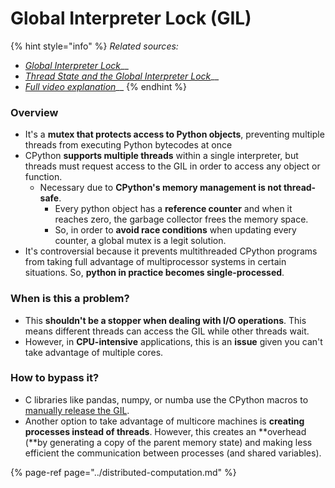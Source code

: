 # Global Interpreter Lock \(GIL\)

{% hint style="info" %}
_Related sources:_

* [_Global Interpreter Lock_](https://wiki.python.org/moin/GlobalInterpreterLock)\_\_
* [_Thread State and the Global Interpreter Lock_](https://docs.python.org/3/c-api/init.html#thread-state-and-the-global-interpreter-lock)\_\_
* [_Full video explanation_](https://www.youtube.com/watch?v=KVKufdTphKs)\_\_
{% endhint %}

### Overview

* It's a **mutex that protects access to Python objects**, preventing multiple threads from executing Python bytecodes at once
* CPython **supports multiple threads** within a single interpreter, but threads must request access to the GIL in order to access any object or function.
  * Necessary due to **CPython's memory management is not thread-safe**. 
    * Every python object has a **reference counter** and when it reaches zero, the garbage collector frees the memory space. 
    * So, in order to **avoid race conditions** when updating every counter, a global mutex is a legit solution. 
* It's controversial because it prevents multithreaded CPython programs from taking full advantage of multiprocessor systems in certain situations. So, **python in practice becomes single-processed**.

### When is this a problem?

* This **shouldn't be a stopper when dealing with I/O operations**. This means different threads can access the GIL while other threads wait.
* However, in **CPU-intensive** applications, this is an **issue** given you can't take advantage of multiple cores.

### How to bypass it?

* C libraries like pandas, numpy, or numba use the CPython macros to [manually release the GIL](https://stackoverflow.com/a/36480941).
* Another option to take advantage of multicore machines is **creating processes instead of threads**. However, this creates an **overhead \(**by generating a copy of the parent memory state\) and making less efficient the communication between processes \(and shared variables\).

{% page-ref page="../distributed-computation.md" %}

